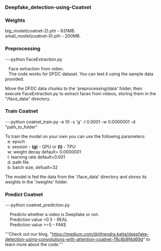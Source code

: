 ### Deepfake_detection-using-Coatnet

### Weights
big_model(coatnet-2).pth - 631MB. <br />
small_model(coatnet-0).pth - 200MB. <br />


### Preprocessing

---python FaceExtraction.py 

&nbsp;&nbsp;&nbsp;Face extraction from video. <br /> 
&nbsp;&nbsp;&nbsp;The code works for DFDC dataset. You can test it using the sample data provided. 

Move the DFDC data chunks to the 'preprocessing/data' folder, then execute FaceExtraction.py to extract faces from videos, storing them in the "/face_data" directory.


### Train Coatnet


---python coatnet_train.py -e 10 -s 'g' -l 0.0001 -w 0.0000001 -d "path_to_folder" 

To train the model on your own you can use the following parameters:<br />
&nbsp;&nbsp;e: epoch <br/>
&nbsp;&nbsp;s: session - **(g)** - GPU or **(t)** - TPU <br/>
&nbsp;&nbsp;w: weight decay  default= 0.0000001 <br/>
&nbsp;&nbsp;l: learning rate default=0.001 <br/>
&nbsp;&nbsp;d: path file <br/>
&nbsp;&nbsp;b: batch size, defualt=32 <br/>

The model is fed the data from the '/face_data' directory and stores its weights in the '/weights' folder.


### Predict Coatnet


---python coatnet_prediction.py

&nbsp;&nbsp;&nbsp; Predicts whether a video is Deepfake or not.<br />
&nbsp;&nbsp;&nbsp; Prediction value <0.5 - REAL <br />
&nbsp;&nbsp;&nbsp; Prediction value >=5  - FAKE


'''Check out our blog, "https://medium.com/@jithendra.katta/deepfake-detection-using-convolutions-with-attention-coatnet-78c8b9f4d69d" to learn more about the code.'''



